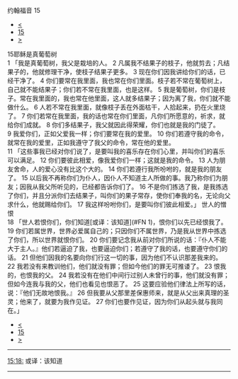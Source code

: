 ﻿





 约翰福音 15




* [<](bible/JHN14.md)
* [15](bible/JHN.md)
* [>](bible/JHN16.md)



 
15耶稣是真葡萄树  
1 「我是真葡萄树，我父是栽培的人。 
2 凡属我不结果子的枝子，他就剪去；凡结果子的，他就修理干净，使枝子结果子更多。 
3 现在你们因我讲给你们的话，已经干净了。 
4 你们要常在我里面，我也常在你们里面。枝子若不常在葡萄树上，自己就不能结果子；你们若不常在我里面，也是这样。 
5 我是葡萄树，你们是枝子。常在我里面的，我也常在他里面，这人就多结果子；因为离了我，你们就不能做什么。 
6 人若不常在我里面，就像枝子丢在外面枯干，人拾起来，扔在火里烧了。 
7 你们若常在我里面，我的话也常在你们里面，凡你们所愿意的，祈求，就给你们成就。 
8 你们多结果子，我父就因此得荣耀，你们也就是我的门徒了。 
9 我爱你们，正如父爱我一样；你们要常在我的爱里。 
10 你们若遵守我的命令，就常在我的爱里，正如我遵守了我父的命令，常在他的爱里。  
11 「这些事我已经对你们说了，是要叫我的喜乐存在你们心里，并叫你们的喜乐可以满足。 
12 你们要彼此相爱，像我爱你们一样；这就是我的命令。 
13 人为朋友舍命，人的爱心没有比这个大的。 
14 你们若遵行我所吩咐的，就是我的朋友了。 
15 以后我不再称你们为仆人，因仆人不知道主人所做的事。我乃称你们为朋友；因我从我父所听见的，已经都告诉你们了。 
16 不是你们拣选了我，是我拣选了你们，并且分派你们去结果子，叫你们的果子常存，使你们奉我的名，无论向父求什么，他就赐给你们。 
17 我这样吩咐你们，是要叫你们彼此相爱。」 世人的憎恨  
18 「世人若恨你们，你们知道[或译：该知道](#FN 1)，恨你们以先已经恨我了。 
19 你们若属世界，世界必爱属自己的；只因你们不属世界，乃是我从世界中拣选了你们，所以世界就恨你们。 
20 你们要记念我从前对你们所说的话：『仆人不能大于主人。』他们若逼迫了我，也要逼迫你们；若遵守了我的话，也要遵守你们的话。 
21 但他们因我的名要向你们行这一切的事，因为他们不认识那差我来的。 
22 我若没有来教训他们，他们就没有罪；但如今他们的罪无可推诿了。 
23 恨我的，也恨我的父。 
24 我若没有在他们中间行过别人未曾行的事，他们就没有罪；但如今连我与我的父，他们也看见也恨恶了。 
25 这要应验他们律法上所写的话，说：『他们无故地恨我。』 
26 但我要从父那里差保惠师来，就是从父出来真理的圣灵；他来了，就要为我作见证。 
27 你们也要作见证，因为你们从起头就与我同在。」 
* [<](bible/JHN14.md)
* [15](bible/JHN.md)
* [>](bible/JHN16.md)





---


[15:18:](#V18)
或译：该知道




---









